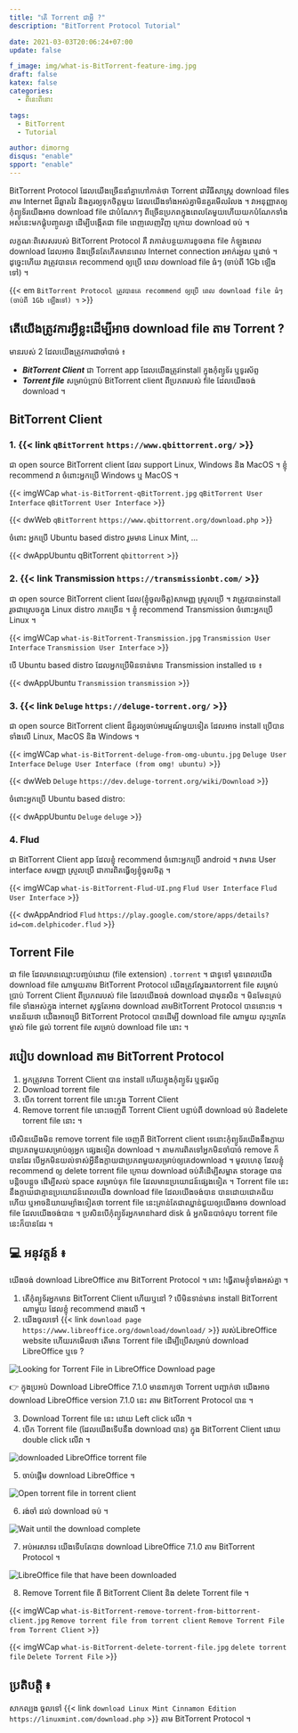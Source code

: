 ```yaml
---
title: "តើ​ Torrent ជា​អ្វី ?"
description: "BitTorrent Protocol Tutorial"

date: 2021-03-03T20:06:24+07:00
update: false

f_image: img/what-is-BitTorrent-feature-img.jpg
draft: false
katex: false
categories:
  - ពីនេះពីនោះ

tags:
  - BitTorrent
  - Tutorial

author: dimorng
disqus: "enable"
spport: "enable"
---
```


BitTorrent Protocol ដែល​យើង​ច្រើន​នាំគ្នា​ហៅ​កាត់​ថា Torrent ជា​វិធី​សាស្ត្រ​ download files តាម​ Internet​ ដ៏​ឆ្លាតវៃ​ និង​គួរ​ឲ្យ​ទុក​ចិត្ត​មួយ ដែល​យើង​ទាំងអស់​គ្នា​មិន​គួរ​មើល​រំលង ។ វា​អនុញ្ញាត​ឲ្យ​កុំព្យូទ័រ​យើង​អាច​ download file ជា​បំណែក​ៗ ពី​ច្រើន​ប្រភព​ក្នុង​ពេល​តែ​មួយ​ ហើយ​យក​បំណែក​ទាំងអស់​នេះ​មក​ផ្គុំ​បញ្ចូល​គ្នា​ ដើម្បី​បង្កើត​ជា​ file ពេញ​លេញ​វិញ​ ក្រោយ download ចប់ ។

លក្ខណៈ​ពិសេស​របស់ BitTorrent Protocol គឺ វា​កាត់​បន្ថយ​ការ​ខូច​ខាត​ file កំឡុង​ពេល download ដែល​អាច​ និង​ច្រើន​តែ​កើត​មាន​ពេល Internet connection រអាក់រអួល​ ឬ​ដាច់ ។ ដូច្នេះ​ហើយ​ វា​ត្រូវ​បាន​គេ​ recommend ឲ្យ​ប្រើ ​ពេល​ download file ធំៗ (ចាប់ពី​ 1Gb ឡើង​ទៅ) ។

{{< em `BitTorrent Protocol ត្រូវ​បាន​គេ​ recommend ឲ្យ​ប្រើ ​ពេល​ download file ធំៗ (ចាប់ពី​ 1Gb ឡើង​ទៅ) ។` >}}

## តើ​យើង​ត្រូវ​ការ​អ្វី​ខ្លះ​ ដើម្បី​អាច​ download file តាម​ Torrent ?

មាន​របស់​ 2 ដែល​យើង​ត្រូវ​ការ​ជា​ចាំបាច់ ៖

- **_BitTorrent Client_** ជា Torrent app ដែល​យើង​ត្រូវ​ install ក្នុង​កុំព្យូទ័រ​ ឬ​ទូរស័ព្ទ​
- **_Torrent file_** សម្រាប់​ប្រាប់​ BitTorrent client ពី​ប្រភព​របស់​ file ដែល​យើង​ចង់​ download ។

## BitTorrent Client

### 1. {{< link `qBitTorrent` `https://www.qbittorrent.org/` >}}

ជា open source BitTorrent client ដែល​ support Linux, Windows និង MacOS ។ ខ្ញុំ​ recommend វា ចំពោះ​អ្នក​ប្រើ​ Windows​ ឬ MacOS ។

{{< imgWCap `what-is-BitTorrent-qBitTorrent.jpg` `qBitTorrent User Interface` `qBitTorrent User Interface` >}}

{{< dwWeb `qBitTorrent` `https://www.qbittorrent.org/download.php` >}}

ចំពោះ​ អ្នក​ប្រើ​ Ubuntu​ based distro រួម​មាន​ Linux Mint, …

{{< dwAppUbuntu qBitTorrent `qbittorrent` >}}

### 2. {{< link Transmission `https://transmissionbt.com/` >}}

ជា open source BitTorrent client ដែល​(ខ្ញុំ​ចូល​ចិត្ត)​សាមញ្ញ​ ស្រួល​ប្រើ ។ វា​ត្រូវ​បាន​ install រួច​ជា​ស្រេច​ក្នុង​ Linux distro​ ភាគ​ច្រើន ។ ខ្ញុំ​ recommend​ Transmission ចំពោះ​អ្នក​ប្រើ​ Linux ។

{{< imgWCap `what-is-BitTorrent-Transmission.jpg` `Transmission User Interface` `Transmission User Interface` >}}

បើ​ Ubuntu​ based distro ដែល​អ្នក​ប្រើ​មិន​ទាន់​មាន​ Transmission installed ទេ ៖

{{< dwAppUbuntu `Transmission` `transmission` >}}

### 3. {{< link `Deluge` `https://deluge-torrent.org/` >}}

ជា​ open source BitTorrent client ដ៏​គួរ​ឲ្យ​ចាប់​អារម្មណ៍​មួយ​ទៀត​ ដែល​អាច​ install ប្រើ​បាន​ទាំង​លើ​ Linux, MacOS និង​ Windows ។

{{< imgWCap `what-is-BitTorrent-deluge-from-omg-ubuntu.jpg` `Deluge User Interface` `Deluge User Interface (from omg! ubuntu)` >}}

{{< dwWeb `Deluge` `https://dev.deluge-torrent.org/wiki/Download` >}}

ចំពោះ​អ្នក​ប្រើ​ Ubuntu based distro:

{{< dwAppUbuntu `Deluge` `deluge` >}}

### 4. Flud

ជា​ BitTorrent Client app ដែល​ខ្ញុំ​ recommend ចំពោះ​អ្នក​ប្រើ​ android ។ វា​មាន User interface សមញ្ញា​ ស្រួល​ប្រើ ជា​ការ​ពិត​ធ្វើ​ឲ្យ​ខ្ញុំ​ចូលចិត្ត ។

{{< imgWCap `what-is-BitTorrent-Flud-UI.png` `Flud User Interface` `Flud User Interface` >}}

{{< dwAppAndriod `Flud` `https://play.google.com/store/apps/details?id=com.delphicoder.flud` >}}

## Torrent File

ជា​ file ដែល​មាន​ឈ្មោះ​បញ្ចប់​ដោយ (file extension) `.torrent` ។ ជា​ទូទៅ​ មុន​ពេល​យើង​ download file ណា​មួយ​តាម BitTorrent Protocol យើង​ត្រូវ​ស្វែង​រក​ torrent file សម្រាប់​ប្រាប់​ Torrent Client ពី​ប្រភព​របស់​ file ដែល​យើង​ចង់​ download ជាមុន​សិន ។ មិនមែន​គ្រប់​ file ទាំងអស់​ក្នុង internet សុទ្ធ​តែ​អាច​ download តាម​ BitTorrent Protocol បាន​នោះ​ទេ ។ មាន​ន័យ​ថា​ យើង​អាច​ប្រើ​ BitTorrent Protocol បាន​ ដើម្បី​ download file ណាមួយ លុះ​ត្រា​តែ​ម្ចាស់​ file ផ្តល់​ torrent file សម្រាប់​ download file នោះ ។

## របៀប​ download តាម BitTorrent Protocol

1. អ្នក​ត្រូវ​មាន Torrent Client បាន​ install ហើយ​ក្នុង​កុំព្យូទ័រ ឬ​ទូរស័ព្ទ
2. Download torrent file
3. បើក​ torrent torrent file នោះ​ក្នុង Torrent Client
4. Remove torrent file នោះ​ចេញ​ពី​ Torrent Client បន្ទាប់​ពី download ចប់ និង​ delete torrent file នោះ ។

បើ​សិន​យើង​មិន​ remove torrent file ចេញ​ពី​ BitTorrent client ទេ​ នោះ​កុំព្យូទ័រ​យើង​នឹង​ក្លាយ​ជា​ប្រភព​មួយ​សម្រាប់​ឲ្យ​អ្នក​ ផ្សេង​ទៀត​ download ។ តាម​ការពិត​ទៅ​ អ្នក​មិន​ចាំបាច់ remove ក៏​បាន​ដែរ​ បើ​អ្នក​មិន​យល់​ទាស់​អ្វី​នឹង​ក្លាយ​ជា​ប្រភព​មួយ​សម្រាប់​ឲ្យ​គេ​ download ។ មូលហេតុ​ ដែល​ខ្ញុំ​ recommend ឲ្យ​ delete torrent file ក្រោយ​ download ចប់​ គឺ​ដើម្បី​សម្អាត​ storage បាន​បន្តិច​បន្តួច​ ដើម្បី​សល់​ space សម្រាប់​ទុក​ file ដែល​មាន​ប្រយោជន៍​ផ្សេង​ទៀត ។ Torrent file នេះ​នឹង​ក្លាយ​ជា​គ្មាន​ប្រយោជន៍​ពេល​យើង​ download file ដែល​យើង​ចង់​បាន​ បាន​ដោយ​ជោគជ័យ​ហើយ ឬ​អាច​និយាយ​ម្យ៉ាងទៀត​ថា torrent file នេះ​គ្រាន់​តែ​ជា​ឈ្នាន់​ជួយ​ឲ្យ​យើង​អាច​ download file ដែល​យើង​ចង់​បាន ។ ប្រសិន​បើ​កុំព្យូទ័រ​អ្នក​មាន​ hard disk ធំ​ អ្នក​មិន​បាច់​លុប torrent file នេះ​ក៏​បាន​ដែរ ។

## 💻️ អនុវត្តន៍ ៖

យើង​ចង់​ download LibreOffice តាម​ BitTorrent Protocol ។ តោះ !​ ធ្វើ​តាម​ខ្ញុំ​ទាំងអស់​គ្នា ។

1. តើ​កុំព្យូទ័រ​អ្នក​មាន BitTorrent Client ហើយ​ឬ​នៅ ? បើ​មិន​ទាន់​មាន install BitTorrent ណាមួយ​ ដែល​ខ្ញុំ recommend ខាង​លើ ។
2. យើង​ចូល​ទៅ​ {{< link `download page` `https://www.libreoffice.org/download/download/` >}} របស់​ LibreOffice website ហើយរក​មើល​ថា​ តើ​មាន​ Torrent file ដើម្បី​ប្រើ​សម្រាប់​ download LibreOffice ឬ​ទេ ?

![Looking for Torrent File in LibreOffice Download page](/img/what-is-BitTorrent-qBitTorrent-libreoffice-download-website.jpg)

👉️ ក្នុង​ប្រអប់​ Download LibreOffice 7.1.0 មាន​ពាក្យ​ថា Torrent បញ្ជាក់​ថា យើង​អាច​ download LibreOffice version 7.1.0 នេះ តាម​ BitTorrent Protocol បាន ។

3. Download Torrent file នេះ​ ដោយ​ Left click លើ​វា ។
4. បើក​ Torrent file (ដែល​យើង​ទើប​នឹង download បាន) ក្នុង BitTorrent Client ដោយ​ double click លើ​វា ។

![downloaded LibreOffice torrent file](/img/what-is-BitTorrent-downloaded-LibreOffice-torrent-file.jpg)

5. ចាប់​ផ្តើម​ download LibreOffice ។

![Open torrent file in torrent client](/img/what-is-BitTorrent-open-torrent-file-in-torrent-client.jpg)

6. រង់ចាំ​ ដល់​ download ចប់ ។

![Wait until the download complete](/img/what-is-BitTorrent-wait-untill-the-download-finish.jpg)

7. អប់អរសាទរ​ យើង​ទើប​តែ​បាន​ download LibreOffice 7.1.0 តាម​ BitTorrent Protocol ។

![LibreOffice file that have been downloaded](/img/what-is-BitTorrent-LibreOffice-file.jpg)

8. Remove Torrent file ពី​ BitTorrent Client និង delete Torrent file ។

{{< imgWCap `what-is-BitTorrent-remove-torrent-from-bittorrent-client.jpg` `Remove torrent file from torrent client` `Remove Torrent File from Torrent Client` >}}

{{< imgWCap `what-is-BitTorrent-delete-torrent-file.jpg` `delete torrent file` `Delete Torrent File` >}}

## ប្រតិបត្តិ ៖

សាកល្បង​ ចូល​ទៅ​ {{< link `download Linux Mint Cinnamon Edition` `https://linuxmint.com/download.php` >}} តាម​ BitTorrent Protocol ។
